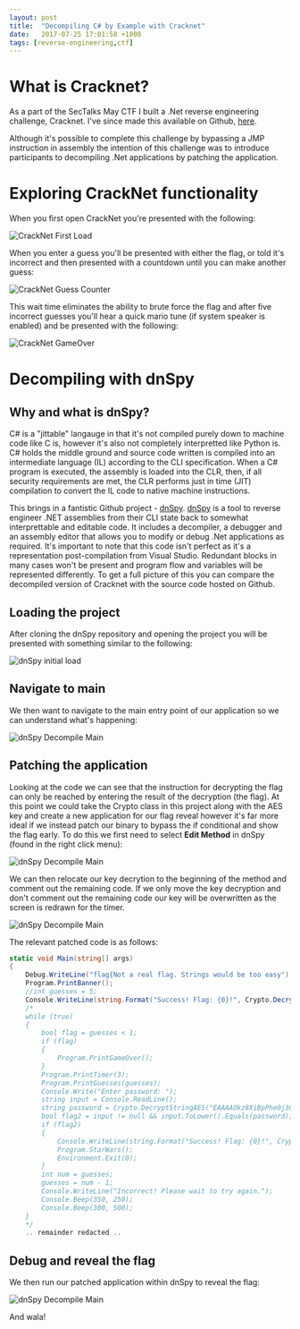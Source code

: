 ```yaml
---
layout: post
title:  "Decompiling C# by Example with Cracknet"
date:   2017-07-25 17:01:58 +1000
tags: [reverse-engineering,ctf]
---
```


# What is Cracknet?
As a part of the SecTalks May CTF I built a .Net reverse engineering challenge, Cracknet. I've since made this available on Github, [here][cracknetrepo].

Although it's possible to complete this challenge by bypassing a JMP instruction in assembly the intention of this challenge was to introduce participants to decompiling .Net applications by patching the application.

# Exploring CrackNet functionality
When you first open CrackNet you're presented with the following:

![CrackNet First Load](/images/cracknet/1-CrackNet-FirstLoad.png)

When you enter a guess you'll be presented with either the flag, or told it's incorrect and then presented with a countdown until you can make another guess:

![CrackNet Guess Counter](/images/cracknet/2-CrackNet-GuessCounter.png)

This wait time eliminates the ability to brute force the flag and after five incorrect guesses you'll hear a quick mario tune (if system speaker is enabled) and be presented with the following:

![CrackNet GameOver](/images/cracknet/3-Cracknet-GameOver.png)

# Decompiling with dnSpy
## Why and what is dnSpy?
C# is a "jittable" langauge in that it's not compiled purely down to machine code like C is, however it's also not completely interpretted like Python is. C# holds the middle ground and source code written is compiled into an intermediate language (IL) according to the CLI specification. When a C# program is executed, the assembly is loaded into the CLR, then, if all security requirements are met, the CLR performs just in time (JIT) compilation to convert the IL code to native machine instructions.

This brings in a fantistic Github project - [dnSpy]. [dnSpy] is a tool to reverse engineer .NET assemblies from their CLI state back to somewhat interprettable and editable code. It includes a decompiler, a debugger and an assembly editor that allows you to modify or debug .Net applications as required. It's important to note that this code isn't perfect as it's a representation post-compilation from Visual Studio. Redundant blocks in many cases won't be present and program flow and variables will be represented differently. To get a full picture of this you can compare the decompiled version of Cracknet with the source code hosted on Github.

## Loading the project
After cloning the dnSpy repository and opening the project you will be presented with something similar to the following:

![dnSpy initial load](/images/cracknet/4-dnSpy.png)

## Navigate to main
We then want to navigate to the main entry point of our application so we can understand what's happening:

![dnSpy Decompile Main](/images/cracknet/5-DecompileMain.png)

## Patching the application
Looking at the code we can see that the instruction for decrypting the flag can only be reached by entering the result of the decryption (the flag). At this point we could take the Crypto class in this project along with the AES key and create a new application for our flag reveal however it's far more ideal if we instead patch our binary to bypass the if conditional and show the flag early. To do this we first need to select __Edit Method__ in dnSpy (found in the right click menu):

![dnSpy Decompile Main](/images/cracknet/6-EditMethod.png)

We can then relocate our key decrytion to the beginning of the method and comment out the remaining code. If we only move the key decryption and don't comment out the remaining code our key will be overwritten as the screen is redrawn for the timer.

![dnSpy Decompile Main](/images/cracknet/7-PatchedCode.png)

The relevant patched code is as follows:

```csharp
static void Main(string[] args)
{
    Debug.WriteLine("flag{Not a real flag. Strings would be too easy");
    Program.PrintBanner();
    //int guesses = 5;
    Console.WriteLine(string.Format("Success! Flag: {0}!", Crypto.DecryptStringAES("EAAAAB+ljfnegBraKanx/SJLBfrGhIDfffz8MOc922hrm0aK44KwgXmu9GHrIU+LjyBwmQ==")));
    /*			
    while (true)
    {
        bool flag = guesses < 1;
        if (flag)
        {
            Program.PrintGameOver();
        }
        Program.PrintTimer(3);
        Program.PrintGuesses(guesses);
        Console.Write("Enter password: ");
        string input = Console.ReadLine();
        string password = Crypto.DecryptStringAES("EAAAAOkz8XiBpPhe0j3CnxGt4D5Qb0H2vh9/IeXrt1w4r313");
        bool flag2 = input != null && input.ToLower().Equals(password);
        if (flag2)
        {
            Console.WriteLine(string.Format("Success! Flag: {0}!", Crypto.DecryptStringAES("EAAAAB+ljfnegBraKanx/SJLBfrGhIDfffz8MOc922hrm0aK44KwgXmu9GHrIU+LjyBwmQ==")));
            Program.StarWars();
            Environment.Exit(0);
        }
        int num = guesses;
        guesses = num - 1;
        Console.WriteLine("Incorrect! Please wait to try again.");
        Console.Beep(350, 250);
        Console.Beep(300, 500);
    }
    */
    .. remainder redacted ..
```

## Debug and reveal the flag
We then run our patched application within dnSpy to reveal the flag:

![dnSpy Decompile Main](/images/cracknet/9-FlagReveal.png)

And wala!

[cracknetrepo]: https://github.com/codingo/cracknet
[dnSpy]: https://github.com/0xd4d/dnSpy
